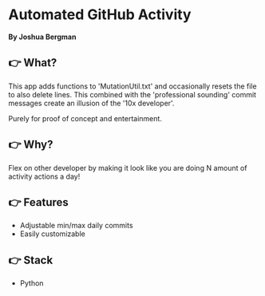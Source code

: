 # Automated GitHub Activity

**By Joshua Bergman**

## 👉 What?

This app adds functions to 'MutationUtil.txt' and occasionally resets the file to also delete lines. This combined with the 'professional sounding' commit messages create an illusion of the '10x developer'.

Purely for proof of concept and entertainment.

## 👉 Why?

Flex on other developer by making it look like you are doing N amount of activity actions a day!

## 👉 Features

- Adjustable min/max daily commits
- Easily customizable

## 👉 Stack

- Python
